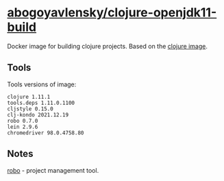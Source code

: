 # [abogoyavlensky/clojure-openjdk11-build](https://hub.docker.com/r/abogoyavlensky/clojure-openjdk11-build)

Docker image for building clojure projects.
Based on the [clojure image](https://hub.docker.com/_/clojure).

## Tools

Tools versions of image:

```
clojure 1.11.1
tools.deps 1.11.0.1100
cljstyle 0.15.0
clj-kondo 2021.12.19
robo 0.7.0
lein 2.9.6
chromedriver 98.0.4758.80
```

## Notes

[robo](https://github.com/tj/robo) - project management tool.

